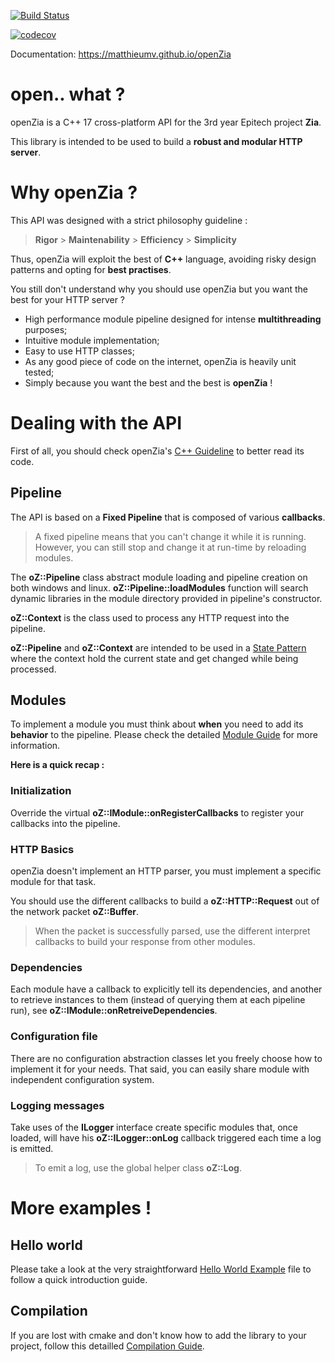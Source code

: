 [![Build Status](https://travis-ci.org/MatthieuMv/openZia.svg?branch=master)](https://travis-ci.org/MatthieuMv/openZia)

[![codecov](https://codecov.io/gh/MatthieuMv/openZia/branch/master/graph/badge.svg)](https://codecov.io/gh/MatthieuMv/openZia)


Documentation: https://matthieumv.github.io/openZia

# open.. what ?

openZia is a C++ 17 cross-platform API for the 3rd year Epitech project **Zia**.

This library is intended to be used to build a **robust and modular HTTP server**.

# Why openZia ?

This API was designed with a strict philosophy guideline :

>  **Rigor** > **Maintenability** > **Efficiency** > **Simplicity**

Thus, openZia will exploit the best of **C++** language, avoiding risky design patterns and opting for **best practises**.

You still don't understand why you should use openZia but you want the best for your HTTP server ?
- High performance module pipeline designed for intense **multithreading** purposes;
- Intuitive module implementation;
- Easy to use HTTP classes;
- As any good piece of code on the internet, openZia is heavily unit tested;
- Simply because you want the best and the best is **openZia** !

# Dealing with the API

First of all, you should check openZia's [C++ Guideline](GUIDELINE.md) to better read its code.

## Pipeline

The API is based on a **Fixed Pipeline** that is composed of various **callbacks**.

> A fixed pipeline means that you can't change it while it is running.
> However, you can still stop and change it at run-time by reloading modules.

The **oZ::Pipeline** class abstract module loading and pipeline creation on both windows and linux. **oZ::Pipeline::loadModules** function will search dynamic libraries in the module directory provided in pipeline's constructor.

**oZ::Context** is the class used to process any HTTP request into the pipeline.

**oZ::Pipeline** and **oZ::Context** are intended to be used in a [State Pattern](https://en.wikipedia.org/wiki/State_pattern) where the context hold the current state and get changed while being processed.

## Modules

To implement a module you must think about **when** you need to add its **behavior** to the pipeline. Please check the detailed [Module Guide](MODULE.md) for more information.

**Here is a quick recap :**

### Initialization

Override the virtual **oZ::IModule::onRegisterCallbacks** to register your callbacks into the pipeline.

### HTTP Basics

openZia doesn't implement an HTTP parser, you must implement a specific module for that task.

You should use the different callbacks to build a **oZ::HTTP::Request** out of the network packet **oZ::Buffer**.

> When the packet is successfully parsed, use the different interpret callbacks to build your response from other modules.

### Dependencies

Each module have a callback to explicitly tell its dependencies, and another to retrieve instances to them (instead of querying them at each pipeline run), see **oZ::IModule::onRetreiveDependencies**.

### Configuration file

There are no configuration abstraction classes let you freely choose how to implement it for your needs. That said, you can easily share module with independent configuration system.

### Logging messages

Take uses of the **ILogger** interface create specific modules that, once loaded, will have his **oZ::ILogger::onLog** callback triggered each time a log is emitted.

> To emit a log, use the global helper class **oZ::Log**.

# More examples !

## Hello world
Please take a look at the very straightforward [Hello World Example](HELLO.md) file to follow a quick introduction guide.

## Compilation
If you are lost with cmake and don't know how to add the library to your project, follow this detailled [Compilation Guide](COMPILATION.md).